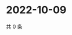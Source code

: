 # 2022-10-09

共 0 条

<!-- BEGIN WEIBO -->
<!-- 最后更新时间 Sun Oct 09 2022 05:17:14 GMT+0800 (China Standard Time) -->

<!-- END WEIBO -->
